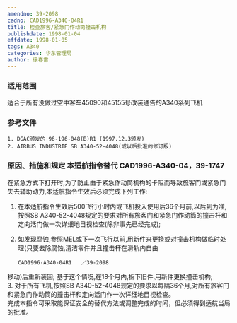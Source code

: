 ```yaml
---
amendno: 39-2098  
cadno: CAD1996-A340-04R1  
title: 检查旅客/紧急门作动筒撞击机构  
publishdate: 1998-01-04  
effdate: 1998-01-05  
tags: A340  
categories: 华东管理局  
author: 徐春雷  
---
```

  
### 适用范围  
适合于所有没做过空中客车45090和45155号改装通告的A340系列飞机  
  
<!--more-->  
### 参考文件  
    1. DGAC颁发的 96-196-048(B)R1 (1997.12.3颁发)  
    2. AIRBUS INDUSTRIE SB A340-52-4048(或以后批准的修订版)  
  
### 原因、措施和规定 本适航指令替代 CAD1996-A340-04，39-1747  
在紧急方式下打开时,为了防止由于紧急作动筒机构的卡阻而导致旅客门或紧急门失去辅助动力,本适航指令生效后必须完成下列工作:  
1. 在本适航指令生效后500飞行小时内或飞机投入使用后36个月前,以后到为准,按照SB A340-52-4048规定的要求对所有旅客门和紧急门作动筒的撞击杆和定向活门做一次详细地目视检查(除非事先已经完成);  
2. 如发现腐蚀,参照MEL或下一次飞行以前,用新件来更换或对撞击机构做临时处理(只要去除腐蚀,清洁零件并且撞击杆在滑轨内自由  
  
       CAD1996-A340-04R1   ／39-2098  
移动)后重新装回;     基于这个情况,在18个月内,拆下旧件,用新件更换撞击机构;  
    3. 对于所有飞机,按照SB A340-52-4048规定的要求以每隔36个月,对所有旅客门和紧急门作动筒的撞击杆和定向活门作一次详细地目视检查。  
    完成本指令可采取能保证安全的替代方法或调整完成的时间，但必须得到适航当局的批准。  
